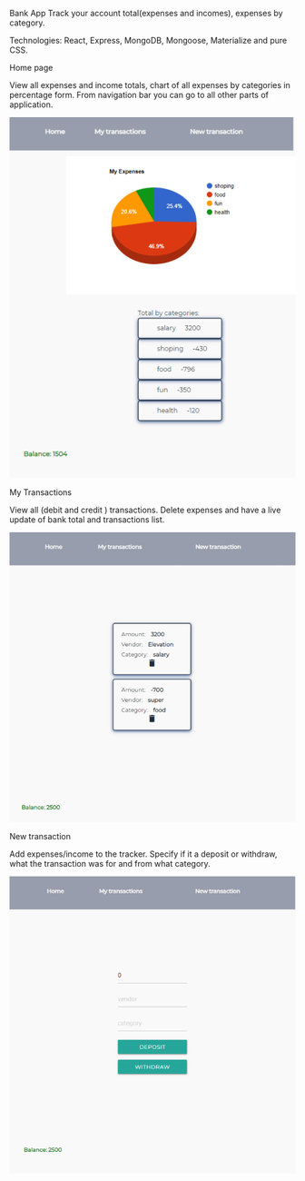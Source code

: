 Bank App
Track your account total(expenses and incomes), expenses by category.

Technologies: React, Express, MongoDB, Mongoose, Materialize and pure CSS.

Home page

View all expenses and income totals, chart of all expenses by categories in percentage form. From navigation bar you
can go to all other parts of application.

![Image](READMESCREENSHOTS/Screenshot.png)

My Transactions

View all (debit and credit ) transactions. Delete expenses and have a live update of bank total and transactions list.

![Image](READMESCREENSHOTS/myTransactions.png)

New transaction

Add expenses/income to the tracker. Specify if it a deposit or withdraw, what the transaction was for and from what category.

![Image](READMESCREENSHOTS/newTransaction.png)
